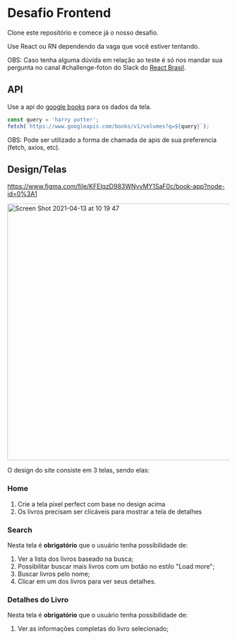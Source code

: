 # Desafio Frontend

Clone este repositório e comece já o nosso desafio.

Use React ou RN dependendo da vaga que você estiver tentando.

OBS: Caso tenha alguma dúvida em relação ao teste é só nos mandar sua pergunta no canal #challenge-foton do Slack do [React Brasil](https://react-brasil-slack.herokuapp.com/).

## API

Use a api do [google books](https://developers.google.com/books/docs/v1/using) para os dados da tela.

```js
const query = 'harry potter';
fetch(`https://www.googleapis.com/books/v1/volumes?q=${query}`);
```

OBS: Pode ser utilizado a forma de chamada de apis de sua preferencia (fetch, axios, etc).

## Design/Telas
https://www.figma.com/file/KFElqzD983WNyvMY1SaF0c/book-app?node-id=0%3A1

<img width="581" alt="Screen Shot 2021-04-13 at 10 19 47" src="https://user-images.githubusercontent.com/13947203/114559257-eb55ad00-9c41-11eb-9617-4e7627cc373e.png">


O design do site consiste em 3 telas, sendo elas:

### Home

1. Crie a tela pixel perfect com base no design acima
2. Os livros precisam ser clicáveis para mostrar a tela de detalhes

### Search

Nesta tela é **obrigatório** que o usuário tenha possibilidade de:

1. Ver a lista dos livros baseado na busca;
2. Possibilitar buscar mais livros com um botão no estilo "Load more";
3. Buscar livros pelo nome;
4. Clicar em um dos livros para ver seus detalhes.

### Detalhes do Livro

Nesta tela é **obrigatório** que o usuário tenha possibilidade de:

1. Ver as informações completas do livro selecionado;
